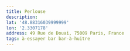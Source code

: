 ```yaml
---
title: Perlouse
description:
lat: '48.88316039999999'
lon: '2.3307178'
address: 49 Rue de Douai, 75009 Paris, France
tags: à-essayer bar bar-à-huitre
---
```

